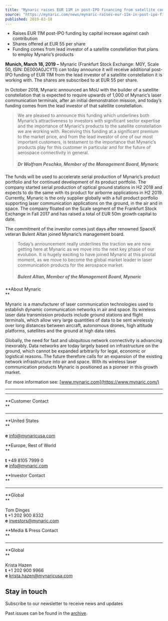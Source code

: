 ```yaml
---
title: "Mynaric raises EUR 11M in post-IPO financing from satellite constellation lead investor, at EUR 55 per share"
source: "https://mynaric.com/news/mynaric-raises-eur-11m-in-post-ipo-financing-from-satellite-constellation-lead-investor-at-eur-55-per-share/"
published: 2019-03-18
---
```

- Raises EUR 11M post-IPO funding by capital increase against cash contribution
- Shares offered at EUR 55 per share
- Funding comes from lead investor of a satellite constellation that plans to employ Mynaric’s products

**Munich, March 18, 2019 –** Mynaric (Frankfurt Stock Exchange: M0Y, Scale 50, ISIN: DE000A0JCY11) can today announce it will receive additional post-IPO funding of EUR 11M from the lead investor of a satellite constellation it is working with. The shares are subscribed to at EUR 55 per share.

In October 2018, Mynaric announced an MoU with the builder of a satellite constellation that is expected to require upwards of 1,000 of Mynaric’s laser communication terminals, after an initial demonstration mission, and today’s funding comes from the lead investor of that satellite constellation.

> We are pleased to announce this funding which underlines both Mynaric’s attractiveness to investors with significant sector expertise and the importance of Mynaric’s products to the satellite constellation we are working with. Receiving this funding at a significant premium to the market price, and from the lead investor of one of our most important customers, is testament to the importance that Mynaric’s products play for this customer in particular and for the future of aerospace connectivity in general.
> 
> ##### Dr Wolfram Peschko, Member of the Management Board, Mynaric

The funds will be used to accelerate serial production of Mynaric’s product portfolio and for continued development of its product portfolio. The company started serial production of optical ground stations in H2 2018 and expects to do the same with its product for airborne applications in H2 2019. Currently, Mynaric is the only supplier globally with a full product portfolio supporting laser communication applications on the ground, in the air and in space. The company floated on the Scale segment of the Frankfurt Stock Exchange in Fall 2017 and has raised a total of EUR 50m growth capital to date.

The commitment of the investor comes just days after renowned SpaceX veteran Bulent Altan joined Mynaric’s management board.

> Today’s announcement really underlines the traction we are now getting here at Mynaric as we move into the next key phase of our evolution. It is hugely exciting to have joined Mynaric at this pivotal moment, as we move to become the global market leader in laser communication products for the aerospace market.
> 
> ##### Bulent Altan, Member of the Management Board, Mynaric

**About Mynaric  
**

Mynaric is a manufacturer of laser communication technologies used to establish dynamic communication networks in air and space. Its wireless laser data transmission products include ground stations and flight terminals, which allow very large quantities of data to be sent wirelessly over long distances between aircraft, autonomous drones, high altitude platforms, satellites and the ground at high data rates.

Globally, the need for fast and ubiquitous network connectivity is advancing inexorably. Data networks are today largely based on infrastructure on the ground, which cannot be expanded arbitrarily for legal, economic or logistical reasons. The future therefore calls for an expansion of the existing network infrastructure into air and space. With its wireless laser communication products Mynaric is positioned as a pioneer in this growth market.

For more information see: [www.mynaric.com](https://www.mynaric.com/)

---

---

**Customer Contact  
**

---

**United States  
**

**e** [info@mynaricusa.com](https://mynaric.com/news/mynaric-raises-eur-11m-in-post-ipo-financing-from-satellite-constellation-lead-investor-at-eur-55-per-share/)

**Europe, Rest of World  
**

**t** +49 8105 7999 0  
**e** [info@mynaric.com](https://mynaric.com/news/mynaric-raises-eur-11m-in-post-ipo-financing-from-satellite-constellation-lead-investor-at-eur-55-per-share/)

**Investor Contact  
**

---

**Global  
**

Tom Dinges  
**t** +1 202 900 8332  
**e** [investors@mynaric.com](https://mynaric.com/news/mynaric-raises-eur-11m-in-post-ipo-financing-from-satellite-constellation-lead-investor-at-eur-55-per-share/)

**Media & Press Contact  
**

---

**Global  
**

Krista Hazen  
**t** +1 202 900 9966  
**e** [krista.hazen@mynaricusa.com](https://mynaric.com/news/mynaric-raises-eur-11m-in-post-ipo-financing-from-satellite-constellation-lead-investor-at-eur-55-per-share/)

## Stay in touch

Subscribe to our newsletter to receive news and updates

Past issues can be found in the [archive](https://us17.campaign-archive.com/home/?u=7b919ac48d490499a79acff9f&id=aaebe0d6df).